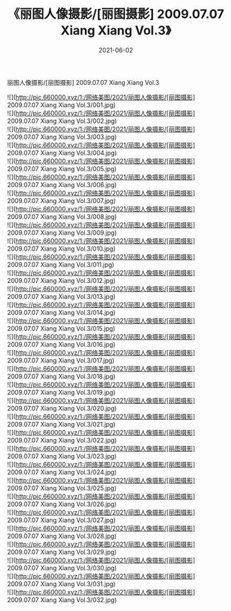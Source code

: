 ﻿---
layout: post
title:  《丽图人像摄影/[丽图摄影] 2009.07.07 Xiang Xiang Vol.3》
date:   2021-06-02
img: http://pic.660000.xyz/1:/网络美图/2021/丽图人像摄影/[丽图摄影] 2009.07.07 Xiang Xiang Vol.3/000.jpg
categories: [美女, 清纯, 唯美]
---

丽图人像摄影/[丽图摄影] 2009.07.07 Xiang Xiang Vol.3

 ![](http://pic.660000.xyz/1:/网络美图/2021/丽图人像摄影/[丽图摄影] 2009.07.07 Xiang Xiang Vol.3/001.jpg) <br>![](http://pic.660000.xyz/1:/网络美图/2021/丽图人像摄影/[丽图摄影] 2009.07.07 Xiang Xiang Vol.3/002.jpg) <br>![](http://pic.660000.xyz/1:/网络美图/2021/丽图人像摄影/[丽图摄影] 2009.07.07 Xiang Xiang Vol.3/003.jpg) <br>![](http://pic.660000.xyz/1:/网络美图/2021/丽图人像摄影/[丽图摄影] 2009.07.07 Xiang Xiang Vol.3/004.jpg) <br>![](http://pic.660000.xyz/1:/网络美图/2021/丽图人像摄影/[丽图摄影] 2009.07.07 Xiang Xiang Vol.3/005.jpg) <br>![](http://pic.660000.xyz/1:/网络美图/2021/丽图人像摄影/[丽图摄影] 2009.07.07 Xiang Xiang Vol.3/006.jpg) <br>![](http://pic.660000.xyz/1:/网络美图/2021/丽图人像摄影/[丽图摄影] 2009.07.07 Xiang Xiang Vol.3/007.jpg) <br>![](http://pic.660000.xyz/1:/网络美图/2021/丽图人像摄影/[丽图摄影] 2009.07.07 Xiang Xiang Vol.3/008.jpg) <br>![](http://pic.660000.xyz/1:/网络美图/2021/丽图人像摄影/[丽图摄影] 2009.07.07 Xiang Xiang Vol.3/009.jpg) <br>![](http://pic.660000.xyz/1:/网络美图/2021/丽图人像摄影/[丽图摄影] 2009.07.07 Xiang Xiang Vol.3/010.jpg) <br>![](http://pic.660000.xyz/1:/网络美图/2021/丽图人像摄影/[丽图摄影] 2009.07.07 Xiang Xiang Vol.3/011.jpg) <br>![](http://pic.660000.xyz/1:/网络美图/2021/丽图人像摄影/[丽图摄影] 2009.07.07 Xiang Xiang Vol.3/012.jpg) <br>![](http://pic.660000.xyz/1:/网络美图/2021/丽图人像摄影/[丽图摄影] 2009.07.07 Xiang Xiang Vol.3/013.jpg) <br>![](http://pic.660000.xyz/1:/网络美图/2021/丽图人像摄影/[丽图摄影] 2009.07.07 Xiang Xiang Vol.3/014.jpg) <br>![](http://pic.660000.xyz/1:/网络美图/2021/丽图人像摄影/[丽图摄影] 2009.07.07 Xiang Xiang Vol.3/015.jpg) <br>![](http://pic.660000.xyz/1:/网络美图/2021/丽图人像摄影/[丽图摄影] 2009.07.07 Xiang Xiang Vol.3/016.jpg) <br>![](http://pic.660000.xyz/1:/网络美图/2021/丽图人像摄影/[丽图摄影] 2009.07.07 Xiang Xiang Vol.3/017.jpg) <br>![](http://pic.660000.xyz/1:/网络美图/2021/丽图人像摄影/[丽图摄影] 2009.07.07 Xiang Xiang Vol.3/018.jpg) <br>![](http://pic.660000.xyz/1:/网络美图/2021/丽图人像摄影/[丽图摄影] 2009.07.07 Xiang Xiang Vol.3/019.jpg) <br>![](http://pic.660000.xyz/1:/网络美图/2021/丽图人像摄影/[丽图摄影] 2009.07.07 Xiang Xiang Vol.3/020.jpg) <br>![](http://pic.660000.xyz/1:/网络美图/2021/丽图人像摄影/[丽图摄影] 2009.07.07 Xiang Xiang Vol.3/021.jpg) <br>![](http://pic.660000.xyz/1:/网络美图/2021/丽图人像摄影/[丽图摄影] 2009.07.07 Xiang Xiang Vol.3/022.jpg) <br>![](http://pic.660000.xyz/1:/网络美图/2021/丽图人像摄影/[丽图摄影] 2009.07.07 Xiang Xiang Vol.3/023.jpg) <br>![](http://pic.660000.xyz/1:/网络美图/2021/丽图人像摄影/[丽图摄影] 2009.07.07 Xiang Xiang Vol.3/024.jpg) <br>![](http://pic.660000.xyz/1:/网络美图/2021/丽图人像摄影/[丽图摄影] 2009.07.07 Xiang Xiang Vol.3/025.jpg) <br>![](http://pic.660000.xyz/1:/网络美图/2021/丽图人像摄影/[丽图摄影] 2009.07.07 Xiang Xiang Vol.3/026.jpg) <br>![](http://pic.660000.xyz/1:/网络美图/2021/丽图人像摄影/[丽图摄影] 2009.07.07 Xiang Xiang Vol.3/027.jpg) <br>![](http://pic.660000.xyz/1:/网络美图/2021/丽图人像摄影/[丽图摄影] 2009.07.07 Xiang Xiang Vol.3/028.jpg) <br>![](http://pic.660000.xyz/1:/网络美图/2021/丽图人像摄影/[丽图摄影] 2009.07.07 Xiang Xiang Vol.3/029.jpg) <br>![](http://pic.660000.xyz/1:/网络美图/2021/丽图人像摄影/[丽图摄影] 2009.07.07 Xiang Xiang Vol.3/030.jpg) <br>![](http://pic.660000.xyz/1:/网络美图/2021/丽图人像摄影/[丽图摄影] 2009.07.07 Xiang Xiang Vol.3/031.jpg) <br>![](http://pic.660000.xyz/1:/网络美图/2021/丽图人像摄影/[丽图摄影] 2009.07.07 Xiang Xiang Vol.3/032.jpg) <br>